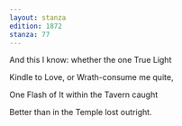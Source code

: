 ```yaml
---
layout: stanza
edition: 1872
stanza: 77
---
```


And this I know: whether the one True Light

Kindle to Love, or Wrath-consume me quite,

One Flash of It within the Tavern caught

Better than in the Temple lost outright.